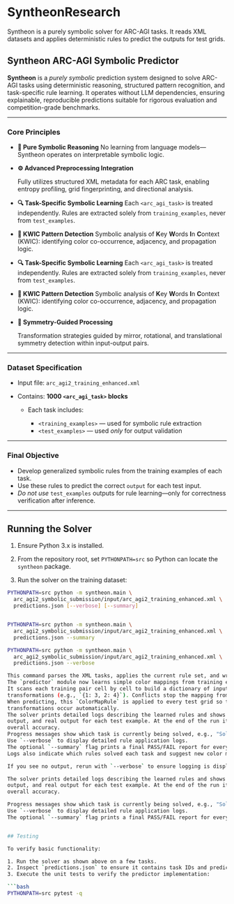 
# **SyntheonResearch**

Syntheon is a purely symbolic solver for ARC-AGI tasks. It reads XML datasets and
applies deterministic rules to predict the outputs for test grids.

## **Syntheon ARC-AGI Symbolic Predictor**

**Syntheon** is a *purely symbolic* prediction system designed to solve ARC-AGI tasks
using deterministic reasoning, structured pattern recognition, and task-specific rule
learning. It operates without LLM dependencies, ensuring explainable, reproducible
predictions suitable for rigorous evaluation and competition-grade benchmarks.


---

### **Core Principles**

* **🧠 Pure Symbolic Reasoning**
  No learning from language models—Syntheon operates on interpretable symbolic logic.

* **⚙️ Advanced Preprocessing Integration**

  Fully utilizes structured XML metadata for each ARC task, enabling entropy profiling,
  grid fingerprinting, and directional analysis.

* **🔍 Task-Specific Symbolic Learning**
  Each `<arc_agi_task>` is treated independently. Rules are extracted solely from
  `training_examples`, never from `test_examples`.

* **🎨 KWIC Pattern Detection**
  Symbolic analysis of **K**ey **W**ords **I**n **C**ontext (KWIC): identifying
  color co-occurrence, adjacency, and propagation logic.



* **🔍 Task-Specific Symbolic Learning**
  Each `<arc_agi_task>` is treated independently.
   Rules are extracted solely from `training_examples`, never from `test_examples`.

* **🎨 KWIC Pattern Detection**
  Symbolic analysis of **K**ey **W**ords **I**n **C**ontext (KWIC): identifying color co-occurrence, adjacency,
   and propagation logic.


* **🔁 Symmetry-Guided Processing**

  Transformation strategies guided by mirror, rotational, and translational symmetry
  detection within input-output pairs.


---

### **Dataset Specification**

* Input file: `arc_agi2_training_enhanced.xml`
* Contains: **1000 `<arc_agi_task>` blocks**

  * Each task includes:

    * `<training_examples>` — used for symbolic rule extraction
    * `<test_examples>` — used *only* for output validation

---

### **Final Objective**

* Develop generalized symbolic rules from the training examples of each task.
* Use these rules to predict the correct `output` for each test input.
* *Do not use* `test_examples` outputs for rule learning—only for correctness verification after inference.

---


## Running the Solver

1. Ensure Python 3.x is installed.

2. From the repository root, set `PYTHONPATH=src` so Python can locate the `syntheon` package.
3. Run the solver on the training dataset:

```bash
PYTHONPATH=src python -m syntheon.main \
  arc_agi2_symbolic_submission/input/arc_agi2_training_enhanced.xml \
  predictions.json [--verbose] [--summary]


PYTHONPATH=src python -m syntheon.main \
  arc_agi2_symbolic_submission/input/arc_agi2_training_enhanced.xml \
  predictions.json --summary

PYTHONPATH=src python -m syntheon.main \
  arc_agi2_symbolic_submission/input/arc_agi2_training_enhanced.xml \
  predictions.json --verbose

This command parses the XML tasks, applies the current rule set, and writes predictions to `predictions.json`.
The `predictor` module now learns simple color mappings from training examples and applies them to the tests.
It scans each training pair cell by cell to build a dictionary of input–output color
transformations (e.g., `{1: 3, 2: 4}`). Conflicts stop the mapping from being used.
When predicting, this `ColorMapRule` is applied to every test grid so the same
transformations occur automatically.
The solver prints detailed logs describing the learned rules and shows the input grid, intermediate steps, predicted
output, and real output for each test example. At the end of the run it reports how many tasks were solved and the
overall accuracy.
Progress messages show which task is currently being solved, e.g., "Solving task 3/100 (task_id)".
Use `--verbose` to display detailed rule application logs.
The optional `--summary` flag prints a final PASS/FAIL report for every task.
Logs also indicate which rules solved each task and suggest new color mappings when predictions fail.

If you see no output, rerun with `--verbose` to ensure logging is displayed.

The solver prints detailed logs describing the learned rules and shows the input grid, intermediate steps, predicted
output, and real output for each test example. At the end of the run it reports how many tasks were solved and the
overall accuracy.

Progress messages show which task is currently being solved, e.g., "Solving task 3/100 (task_id)".
Use `--verbose` to display detailed rule application logs.
The optional `--summary` flag prints a final PASS/FAIL report for every task.


## Testing

To verify basic functionality:

1. Run the solver as shown above on a few tasks.
2. Inspect `predictions.json` to ensure it contains task IDs and predicted output grids.
3. Execute the unit tests to verify the predictor implementation:

```bash
PYTHONPATH=src pytest -q
```
